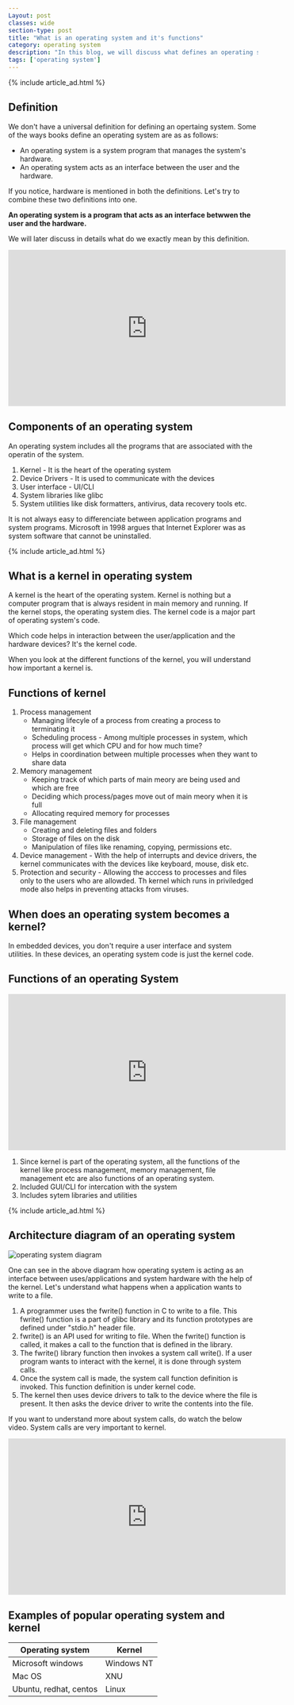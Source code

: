 ```yaml
---
Layout: post
classes: wide
section-type: post
title: "What is an operating system and it's functions"
category: operating system
description: "In this blog, we will discuss what defines an operating system and what are the functions of the operating system"
tags: ['operating system']
---
```

{% include article_ad.html %}

## Definition 

We don't have a universal definition for defining an opertaing system. Some of the ways books define an operating system are as as follows:

* An operating system is a system program that manages the system's hardware.
* An operating system acts as an interface between the user and the hardware.

If you notice, hardware is mentioned in both the definitions. Let's try to combine these two definitions into one.

**An operating system is a program that acts as an interface betwwen the user and the hardware.**

We will later discuss in details what do we exactly mean by this definition.

<iframe width="560" height="315" src="https://www.youtube.com/embed/6FqUzzVwm4E" frameborder="0" allow="accelerometer; autoplay; encrypted-media; gyroscope; picture-in-picture" allowfullscreen></iframe>

## Components of an operating system

An operating system includes all the programs that are associated with the operatin of the system.

1. Kernel - It is the heart of the operating system
2. Device Drivers - It is used to communicate with the devices
3. User interface - UI/CLI
4. System libraries like glibc
5. System utilities like disk formatters, antivirus, data recovery tools etc.

It is not always easy to differenciate between application programs and system programs. Microsoft in 1998 argues that Internet Explorer was as system software that cannot be uninstalled.

{% include article_ad.html %}

## What is a kernel in operating system

A kernel is the heart of the operating system. Kernel is nothing but a computer program that is always resident in main memory and running. If the kernel stops, the operating system dies.
The kernel code is a major part of operating system's code. 

Which code helps in interaction between the user/application and the hardware devices?
It's the kernel code.

When you look at the different functions of the kernel, you will understand how important a kernel is.

## Functions of kernel

1. Process management
    * Managing lifecyle of a process from creating a process to terminating it
    * Scheduling process - Among multiple processes in system, which process will get which CPU and for how much time?
    * Helps in coordination between multiple processes when they want to share data
2. Memory management
    * Keeping track of which parts of main meory are being used and which are free
    * Deciding which process/pages move out of main meory when it is full
    * Allocating required memory for processes
3. File management
    * Creating and deleting files and folders
    * Storage of files on the disk
    * Manipulation of files like renaming, copying, permissions etc.
4. Device management - With the help of interrupts and device drivers, the kernel communicates with the devices like keyboard, mouse, disk etc.
5. Protection and security - Allowing the acccess to processes and files only to the users who are allowded. Th kernel which runs in priviledged mode also helps in preventing attacks from  viruses.

## When does an operating system becomes a kernel?

In embedded devices, you don't require a user interface and system utilities. In these devices, an operating system code is just the kernel code. 

## Functions of an operating System

<iframe width="560" height="315" src="https://www.youtube.com/embed/IEL2smumOks" frameborder="0" allow="accelerometer; autoplay; encrypted-media; gyroscope; picture-in-picture" allowfullscreen></iframe>

1. Since kernel is part of the operating system, all the functions of the kernel like process management, memory management, file management etc are also functions of an operating system.
2. Included GUI/CLI for intercation with the system
3. Includes sytem libraries and utilities

{% include article_ad.html %}

## Architecture diagram of an operating system

![operating system diagram]({{site.baseurl}}/assets/images/os-diagram.png)

One can see in the above diagram how operating system is acting as an interface between uses/applications and system hardware with the help of the kernel.
Let's understand what happens when a application wants to write to a file.

1. A programmer uses the fwrite() function in C to write to a file. This fwrite() function is a part of glibc library and its function prototypes are defined under "stdio.h" header file.
2. fwrite() is an API used for writing to file. When the fwrite() function is called, it makes a call to the function that is defined in the library.
3. The fwrite() library function then invokes a system call write(). If a user program wants to interact with the kernel, it is done through system calls.
4. Once the system call is made, the system call function definition is invoked. This function definition is under kernel code. 
5. The kernel then uses device drivers to talk to the device where the file is present. It then asks the device driver to write the contents into the file.

If you want to understand more about system calls, do watch the below video. System calls are very important to kernel.

<iframe width="560" height="315" src="https://www.youtube.com/embed/SPGUMdubEws" frameborder="0" allow="accelerometer; autoplay; encrypted-media; gyroscope; picture-in-picture" allowfullscreen></iframe>

## Examples of popular operating system and kernel

| Operating system | Kernel |
| ---------------- | ------ |
| Microsoft windows | Windows NT |
| Mac OS | XNU |
| Ubuntu, redhat, centos | Linux |